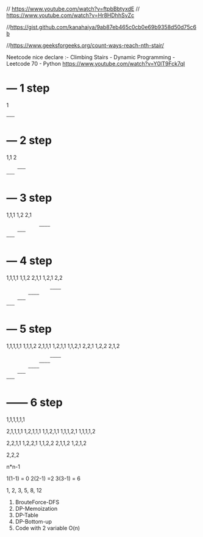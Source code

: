 // https://www.youtube.com/watch?v=ftpbBbtyxdE
// https://www.youtube.com/watch?v=Hr8HDhhSvZc

//https://gist.github.com/kanahaiya/9ab87eb465c0cb0e69b9358d50d75c6b

//https://www.geeksforgeeks.org/count-ways-reach-nth-stair/

Neetcode nice declare :- Climbing Stairs - Dynamic Programming - Leetcode 70 - Python
https://www.youtube.com/watch?v=Y0lT9Fck7qI


—
1 step
==
1

	———
—
2 step
===
1,1
2

		———
	———
—
3 step
===
1,1,1
1,2
2,1




				————
		———
	———
—
4 step
===
1,1,1,1
1,1,2
2,1,1
1,2,1
2,2


					————
			————
		———
	———
—
5 step
===
1,1,1,1,1
1,1,1,2
2,1,1,1
1,2,1,1
1,1,2,1
2,2,1
1,2,2
2,1,2


					————
				————
			————
		———
	———
——
6 step
===
1,1,1,1,1,1



2,1,1,1,1
1,2,1,1,1
1,1,2,1,1
1,1,1,2,1
1,1,1,1,2

2,2,1,1
1,2,2,1
1,1,2,2
2,1,1,2
1,2,1,2



2,2,2




n*n-1

1(1-1) = 0
2(2-1) =2
3(3-1) = 6

1, 2, 3, 5, 8, 12


1. BrouteForce-DFS
2. DP-Memoization
3. DP-Table
4. DP-Bottom-up
5. Code with 2 variable O(n)
